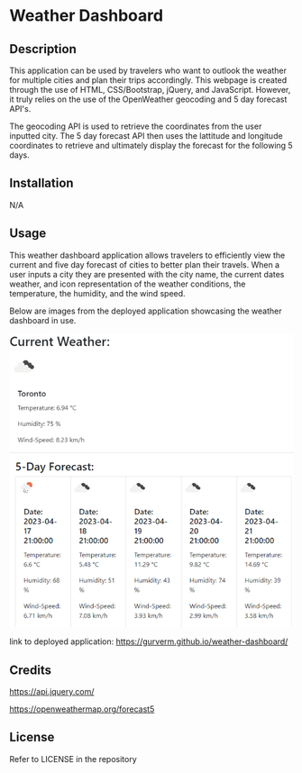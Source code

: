 # Weather Dashboard

## Description

This application can be used by travelers who want to outlook the weather for multiple cities and plan their trips accordingly. This webpage is created through the use of HTML, CSS/Bootstrap, jQuery, and JavaScript. However, it truly relies on the use of the OpenWeather geocoding and 5 day forecast API's.

The geocoding API is used to retrieve the coordinates from the user inputted city. The 5 day forecast API then uses the lattitude and longitude coordinates to retrieve and ultimately display the forecast for the following 5 days.

## Installation

N/A

## Usage

This weather dashboard application allows travelers to efficiently view the current and five day forecast of cities to better plan their travels.
When a user inputs a city they are presented with the city name, the current dates weather, and icon representation of the weather conditions, the temperature, the humidity, and the wind speed.

Below are images from the deployed application showcasing the weather dashboard in use.

![Weather Dashboard Deployed](/assets/Images/applicationresults.PNG)

link to deployed application: https://gurverm.github.io/weather-dashboard/

## Credits

https://api.jquery.com/

https://openweathermap.org/forecast5

## License

Refer to LICENSE in the repository
